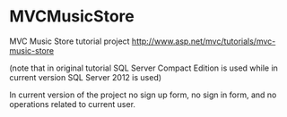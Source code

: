 MVCMusicStore
=============

MVC Music Store tutorial project
http://www.asp.net/mvc/tutorials/mvc-music-store

(note that in original tutorial SQL Server Compact Edition is used while in current version SQL Server 2012 is used)

In current version of the project no sign up form, no sign in form, and no operations related to current user.
